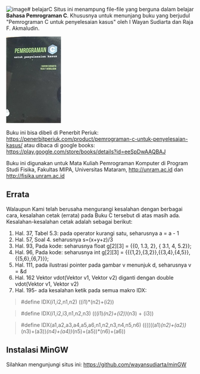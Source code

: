 ![image](https://github.com/wayansudiarta/belajarC/assets/29176048/032d2595-e187-4fd0-bc38-b04ac73f6e2a)# belajarC
Situs ini menampung file-file yang berguna dalam belajar **Bahasa Pemrograman C**.
Khususnya untuk menunjang buku yang berjudul "Pemrograman C untuk penyelesaian kasus"
oleh I Wayan Sudiarta dan Raja F. Akmaludin.

![image buku C](https://github.com/wayansudiarta/belajarC/blob/master/buku-cs.jpg)

Buku ini bisa dibeli di Penerbit Periuk: https://penerbitperiuk.com/product/pemrograman-c-untuk-penyelesaian-kasus/
atau dibaca di google books: https://play.google.com/store/books/details?id=eeSpDwAAQBAJ

Buku ini digunakan untuk Mata Kuliah Pemrograman Komputer di Program Studi Fisika, Fakultas MIPA, Universitas Mataram, http://unram.ac.id dan http://fisika.unram.ac.id

## Errata
Walaupun Kami telah berusaha mengurangi kesalahan dengan berbagai cara, kesalahan cetak (errata) pada Buku C tersebut di atas masih ada. Kesalahan-kesalahan cetak adalah sebagai berikut:

1) Hal. 37, Tabel 5.3: pada operator kurangi satu, seharusnya a = a - 1
2) Hal. 57, Soal 4. seharusnya s=(x+y+z)/3
3) Hal. 93, Pada kode: seharusnya float g[2][3] = {{0, 1.3, 2}, { 3.1, 4, 5.2}};  
4) Hal. 96, Pada kode: seharusnya int g[2][3] = {{{1,2},{3,2}},{{3,4},{4,5}},{{5,6},{6,7}}};  
5) Hal. 111, pada ilustrasi pointer pada gambar v menunjuk d, seharusnya v = &d
6) Hal. 162 Vektor vdot(Vektor v1, Vektor v2) diganti dengan double vdot(Vektor v1, Vektor v2) 
7) Hal. 195- 
   ada kesalahan ketik pada semua makro IDX:
> #define IDX(i1,i2,n1,n2) ((i1)*(n2)+(i2))
   
> #define IDX(i1,i2,i3,n1,n2,n3) (((i1)*(n2)+(i2))*(n3) + (i3))
   
> #define IDX(a1,a2,a3,a4,a5,a6,n1,n2,n3,n4,n5,n6) ((((((a1)*(n2)+(a2))*(n3)+(a3))*(n4)+(a4))*(n5)+(a5))*(n6)+(a6))
   
## Instalasi MinGW
Silahkan mengunjungi situs ini: https://github.com/wayansudiarta/minGW
